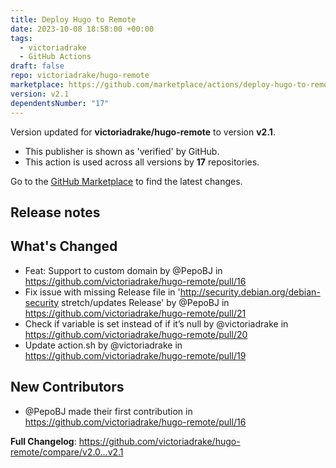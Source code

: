 ```yaml
---
title: Deploy Hugo to Remote
date: 2023-10-08 18:58:00 +00:00
tags:
  - victoriadrake
  - GitHub Actions
draft: false
repo: victoriadrake/hugo-remote
marketplace: https://github.com/marketplace/actions/deploy-hugo-to-remote
version: v2.1
dependentsNumber: "17"
---
```



Version updated for **victoriadrake/hugo-remote** to version **v2.1**.
- This publisher is shown as 'verified' by GitHub.
- This action is used across all versions by **17** repositories.

Go to the [GitHub Marketplace](https://github.com/marketplace/actions/deploy-hugo-to-remote) to find the latest changes.

## Release notes

## What's Changed
* Feat: Support to custom domain by @PepoBJ in https://github.com/victoriadrake/hugo-remote/pull/16
* Fix issue with missing Release file in 'http://security.debian.org/debian-security stretch/updates Release' by @PepoBJ in https://github.com/victoriadrake/hugo-remote/pull/21
* Check if variable is set instead of if it’s null by @victoriadrake in https://github.com/victoriadrake/hugo-remote/pull/20
* Update action.sh by @victoriadrake in https://github.com/victoriadrake/hugo-remote/pull/19

## New Contributors
* @PepoBJ made their first contribution in https://github.com/victoriadrake/hugo-remote/pull/16

**Full Changelog**: https://github.com/victoriadrake/hugo-remote/compare/v2.0...v2.1
